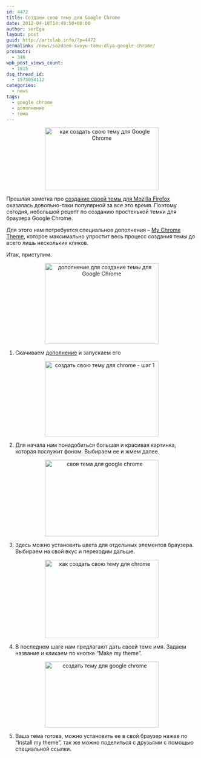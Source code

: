 ```yaml
---
id: 4472
title: Создаем свою тему для Google Chrome
date: 2012-04-18T14:49:50+00:00
author: serEga
layout: post
guid: http://artslab.info/?p=4472
permalink: /news/sozdaem-svoyu-temu-dlya-google-chrome/
prosmotr:
  - 346
wpb_post_views_count:
  - 1815
dsq_thread_id:
  - 1575054112
categories:
  - news
tags:
  - google chrome
  - дополнение
  - тема
---
```

<center>
  <a href="{{site.img_cdn}}/theme_for_chrome.jpg"><img src="{{site.img_cdn}}/theme_for_chrome-300x165.jpg" alt="как создать свою тему для Google Chrome" title="theme_for_chrome" width="300" height="165" class="aligncenter size-medium wp-image-4540" srcset="{{site.img_cdn}}/theme_for_chrome-300x165.jpg 300w, {{site.img_cdn}}/theme_for_chrome-1024x563.jpg 1024w, {{site.img_cdn}}/theme_for_chrome.jpg 1050w" sizes="(max-width: 300px) 100vw, 300px" /></a>
</center>

Прошлая заметка про [создание своей темы для Mozilla Firefox](http://artslab.info/stati/sozdaem-skinyi-dlya-firefox-personas/ "Создаем скин(тему) для Firefox — Personas") оказалась довольно-таки популярной за все это время. Поэтому сегодня, небольшой рецепт по созданию простенькой темки для браузера Google Chrome.

Для этого нам потребуется специальное дополнения &#8211; [My Chrome Theme](https://chrome.google.com/webstore/detail/oehpjpccmlcalbenfhnacjeocbjdonic), которое максимально упростит весь процесс создания темы до всего лишь нескольких кликов.

Итак, приступим.

<!--more-->





<center>
  <a href="{{site.img_cdn}}/mychrometheme.jpg"><img src="{{site.img_cdn}}/mychrometheme-300x213.jpg" alt="дополнение для создание темы для Google Chrome" title="mychrometheme" width="300" height="213" class="aligncenter size-medium wp-image-4547" srcset="{{site.img_cdn}}/mychrometheme-300x213.jpg 300w, {{site.img_cdn}}/mychrometheme.jpg 972w" sizes="(max-width: 300px) 100vw, 300px" /></a>
</center>

1. Скачиваем [дополнение](https://chrome.google.com/webstore/detail/oehpjpccmlcalbenfhnacjeocbjdonic) и запускаем его

<center>
  <a href="{{site.img_cdn}}/svoya_tema_dlya_chrome.jpg"><img src="{{site.img_cdn}}/svoya_tema_dlya_chrome-300x198.jpg" alt="создать свою тему для chrome - шаг 1" title="svoya_tema_dlya_chrome" width="300" height="198" class="aligncenter size-medium wp-image-4539" srcset="{{site.img_cdn}}/svoya_tema_dlya_chrome-300x198.jpg 300w, {{site.img_cdn}}/svoya_tema_dlya_chrome-1024x678.jpg 1024w, {{site.img_cdn}}/svoya_tema_dlya_chrome.jpg 1046w" sizes="(max-width: 300px) 100vw, 300px" /></a>
</center>

2. Для начала нам понадобиться большая и красивая картинка, которая послужит фоном. Выбираем ее и жмем далее.

<center>
  <a href="{{site.img_cdn}}/sozdaem_svoyu_temu_dlya_chrome2.jpg"><img src="{{site.img_cdn}}/sozdaem_svoyu_temu_dlya_chrome2-300x201.jpg" alt="своя тема для google chrome" title="sozdaem_svoyu_temu_dlya_chrome2" width="300" height="201" class="aligncenter size-medium wp-image-4536" srcset="{{site.img_cdn}}/sozdaem_svoyu_temu_dlya_chrome2-300x201.jpg 300w, {{site.img_cdn}}/sozdaem_svoyu_temu_dlya_chrome2-1024x688.jpg 1024w, {{site.img_cdn}}/sozdaem_svoyu_temu_dlya_chrome2.jpg 1088w" sizes="(max-width: 300px) 100vw, 300px" /></a>
</center>

3. Здесь можно установить цвета для отдельных элементов браузера. Выбираем на свой вкус и переходим дальше.

<center>
  <a href="{{site.img_cdn}}/sozdaem_svoyu_temu_dlya_chrome3.jpg"><img src="{{site.img_cdn}}/sozdaem_svoyu_temu_dlya_chrome3-300x206.jpg" alt="как создать свою тему для chrome" title="sozdaem_svoyu_temu_dlya_chrome3" width="300" height="206" class="aligncenter size-medium wp-image-4537" srcset="{{site.img_cdn}}/sozdaem_svoyu_temu_dlya_chrome3-300x206.jpg 300w, {{site.img_cdn}}/sozdaem_svoyu_temu_dlya_chrome3-1024x703.jpg 1024w, {{site.img_cdn}}/sozdaem_svoyu_temu_dlya_chrome3.jpg 1063w" sizes="(max-width: 300px) 100vw, 300px" /></a>
</center>

4. В последнем шаге нам предлагают дать своей теме имя. Задаем название и кликаем по кнопке &#8220;Make my theme&#8221;.

<center>
  <a href="{{site.img_cdn}}/sozdaem_svoyu_temu_dlya_chrome4.jpg"><img src="{{site.img_cdn}}/sozdaem_svoyu_temu_dlya_chrome4-300x173.jpg" alt="создать тему для google chrome" title="sozdaem_svoyu_temu_dlya_chrome4" width="300" height="173" class="aligncenter size-medium wp-image-4538" srcset="{{site.img_cdn}}/sozdaem_svoyu_temu_dlya_chrome4-300x173.jpg 300w, {{site.img_cdn}}/sozdaem_svoyu_temu_dlya_chrome4-1024x593.jpg 1024w, {{site.img_cdn}}/sozdaem_svoyu_temu_dlya_chrome4.jpg 1082w" sizes="(max-width: 300px) 100vw, 300px" /></a>
</center>

5. Ваша тема готова, можно установить ее в свой браузер нажав по &#8220;Install my theme&#8221;, так же можно поделиться с друзьями с помощью специальной ссылки.